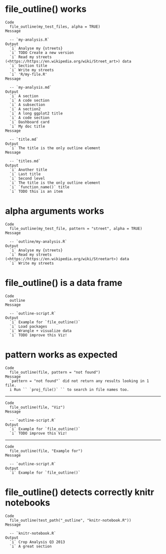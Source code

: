 # file_outline() works

    Code
      file_outline(my_test_files, alpha = TRUE)
    Message
      
      -- `my-analysis.R`  
    Output
      `i` Analyse my {streets}
      `i` TODO Create a new version
      `i` Read my streets (<https://https://en.wikipedia.org/wiki/Street_art>) data
      `i` Section title
      `i` Write my streets
      `i` 'R/my-file.R'
    Message
      
      -- `my-analysis.md`  
    Output
      `i` A section
      `i` A code section
      `i` A subsection
      `i` A section2
      `i` A long ggplot2 title
      `i` A code section
      `i` Dashboard card
      `i` My doc title
    Message
      
      -- `title.md`  
    Output
      `i` The title is the only outline element
    Message
      
      -- `titles.md`  
    Output
      `i` Another title
      `i` Last title
      `i` Second level
      `i` The title is the only outline element
      `i` `function_name()` title
      `i` TODO this is an item

# alpha arguments works

    Code
      file_outline(my_test_file, pattern = "street", alpha = TRUE)
    Message
      
      -- `outline/my-analysis.R`  
    Output
      `i` Analyse my {streets}
      `i` Read my streets (<https://https://en.wikipedia.org/wiki/Streetart>) data
      `i` Write my streets

# file_outline() is a data frame

    Code
      outline
    Message
      
      -- `outline-script.R`  
    Output
      `i` Example for `file_outline()`
      `i` Load packages
      `i` Wrangle + visualize data
      `i` TODO improve this Viz!

# pattern works as expected

    Code
      file_outline(file, pattern = "not found")
    Message
      `pattern = "not found"` did not return any results looking in 1 file.
      i Run `` `proj_file()` `` to search in file names too.

---

    Code
      file_outline(file, "Viz")
    Message
      
      -- `outline-script.R`  
    Output
      `i` Example for `file_outline()`
      `i` TODO improve this Viz!

---

    Code
      file_outline(file, "Example for")
    Message
      
      -- `outline-script.R`  
    Output
      `i` Example for `file_outline()`

# file_outline() detects correctly knitr notebooks

    Code
      file_outline(test_path("_outline", "knitr-notebook.R"))
    Message
      
      -- `knitr-notebook.R`  
    Output
      `i` Crop Analysis Q3 2013
      `i` A great section

